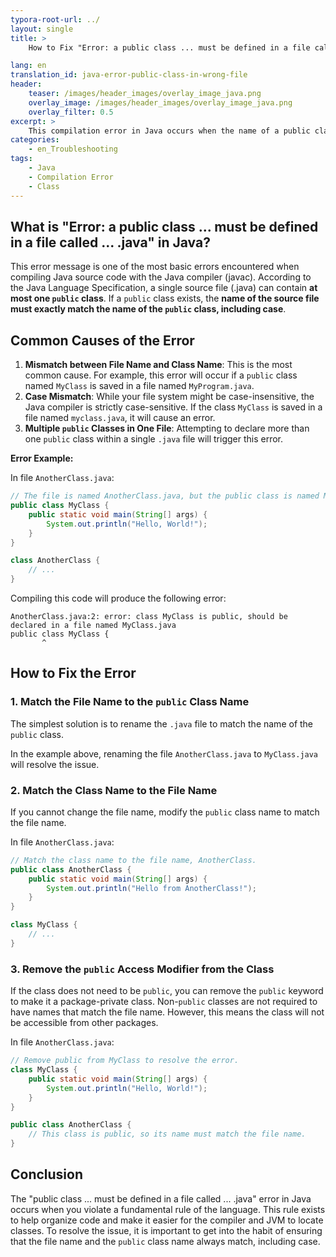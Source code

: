 ```yaml
---
typora-root-url: ../
layout: single
title: >
    How to Fix "Error: a public class ... must be defined in a file called ... .java" in Java

lang: en
translation_id: java-error-public-class-in-wrong-file
header:
    teaser: /images/header_images/overlay_image_java.png
    overlay_image: /images/header_images/overlay_image_java.png
    overlay_filter: 0.5
excerpt: >
    This compilation error in Java occurs when the name of a public class does not match the name of its source file. This article explains the cause of the error and how to fix it.
categories:
    - en_Troubleshooting
tags:
    - Java
    - Compilation Error
    - Class
---
```


## What is "Error: a public class ... must be defined in a file called ... .java" in Java?

This error message is one of the most basic errors encountered when compiling Java source code with the Java compiler (javac). According to the Java Language Specification, a single source file (.java) can contain **at most one `public` class**. If a `public` class exists, the **name of the source file must exactly match the name of the `public` class, including case**.

## Common Causes of the Error

1.  **Mismatch between File Name and Class Name**: This is the most common cause. For example, this error will occur if a `public` class named `MyClass` is saved in a file named `MyProgram.java`.
2.  **Case Mismatch**: While your file system might be case-insensitive, the Java compiler is strictly case-sensitive. If the class `MyClass` is saved in a file named `myclass.java`, it will cause an error.
3.  **Multiple `public` Classes in One File**: Attempting to declare more than one `public` class within a single `.java` file will trigger this error.

**Error Example:**

In file `AnotherClass.java`:
```java
// The file is named AnotherClass.java, but the public class is named MyClass.
public class MyClass {
    public static void main(String[] args) {
        System.out.println("Hello, World!");
    }
}

class AnotherClass {
    // ...
}
```

Compiling this code will produce the following error:
```
AnotherClass.java:2: error: class MyClass is public, should be declared in a file named MyClass.java
public class MyClass {
       ^
```

## How to Fix the Error

### 1. Match the File Name to the `public` Class Name

The simplest solution is to rename the `.java` file to match the name of the `public` class.

In the example above, renaming the file `AnotherClass.java` to `MyClass.java` will resolve the issue.

### 2. Match the Class Name to the File Name

If you cannot change the file name, modify the `public` class name to match the file name.

In file `AnotherClass.java`:
```java
// Match the class name to the file name, AnotherClass.
public class AnotherClass {
    public static void main(String[] args) {
        System.out.println("Hello from AnotherClass!");
    }
}

class MyClass {
    // ...
}
```

### 3. Remove the `public` Access Modifier from the Class

If the class does not need to be `public`, you can remove the `public` keyword to make it a package-private class. Non-`public` classes are not required to have names that match the file name. However, this means the class will not be accessible from other packages.

In file `AnotherClass.java`:
```java
// Remove public from MyClass to resolve the error.
class MyClass {
    public static void main(String[] args) {
        System.out.println("Hello, World!");
    }
}

public class AnotherClass {
    // This class is public, so its name must match the file name.
}
```

## Conclusion

The "public class ... must be defined in a file called ... .java" error in Java occurs when you violate a fundamental rule of the language. This rule exists to help organize code and make it easier for the compiler and JVM to locate classes. To resolve the issue, it is important to get into the habit of ensuring that the file name and the `public` class name always match, including case.

